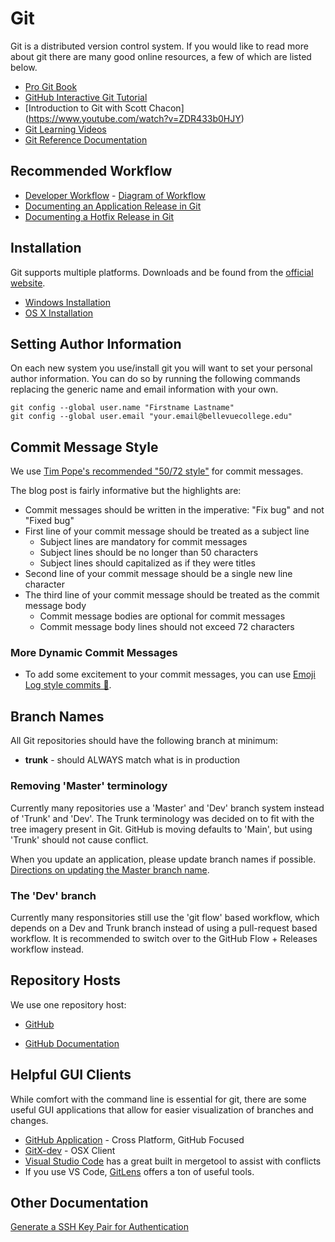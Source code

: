 # Git

Git is a distributed version control system. If you would like to read more
about git there are many good online resources, a few of which are listed below.

* [Pro Git Book](https://git-scm.herokuapp.com/book/)
* [GitHub Interactive Git Tutorial](https://try.github.io/)
* [Introduction to Git with Scott Chacon]
  (https://www.youtube.com/watch?v=ZDR433b0HJY)
* [Git Learning Videos](https://git-scm.herokuapp.com/videos)
* [Git Reference Documentation](https://git-scm.herokuapp.com/docs)

## Recommended Workflow
- [Developer Workflow](dev-workflow.md) - [Diagram of Workflow](dev-workflow.png)
- [Documenting an Application Release in Git](git-application-release.md)
- [Documenting a Hotfix Release in Git](git-hotfix-release.md)

## Installation

Git supports multiple platforms. Downloads and be found from the [official
website](https://git-scm.com/).

* [Windows Installation](git-installation-windows.md)
* [OS X Installation](git-installation-osx.md)

## Setting Author Information

On each new system you use/install git you will want to set your personal
author information. You can do so by running the following commands replacing
the generic name and email information with your own.

```
git config --global user.name "Firstname Lastname"
git config --global user.email "your.email@bellevuecollege.edu"
```

## Commit Message Style

We use [Tim Pope's recommended "50/72 style"](http://tbaggery.com/2008/04/19/a-note-about-git-commit-messages.html) for commit messages.

The blog post is fairly informative but the highlights are:

* Commit messages should be written in the imperative: "Fix bug" and not "Fixed
  bug"
* First line of your commit message should be treated as a subject line
    * Subject lines are mandatory for commit messages
    * Subject lines should be no longer than 50 characters
    * Subject lines should capitalized as if they were titles
* Second line of your commit message should be a single new line character
* The third line of your commit message should be treated as the commit message
  body
    * Commit message bodies are optional for commit messages
    * Commit message body lines should not exceed 72 characters

### More Dynamic Commit Messages
* To add some excitement to your commit messages, you can use [Emoji Log style commits 🚀](https://github.com/ahmadawais/Emoji-Log/).

## Branch Names

All Git repositories should have the following branch at minimum:

* **trunk** - should ALWAYS match what is in production

### Removing 'Master' terminology

Currently many repositories use a 'Master' and 'Dev' branch system instead of 'Trunk' and 'Dev'.
The Trunk terminology was decided on to fit with the tree imagery present in Git. GitHub is moving defaults to 'Main', but using 'Trunk' should not cause conflict.

When you update an application, please update branch names if possible. [Directions on updating the Master branch name](rename-git-branch.md).

### The 'Dev' branch

Currently many responsitories still use the 'git flow' based workflow, which depends on a Dev and Trunk branch instead of using a pull-request based workflow. 
It is recommended to switch over to the GitHub Flow + Releases workflow instead.

## Repository Hosts

We use one repository host:
- [GitHub](https://github.com/bellevuecollege)

* [GitHub Documentation](git-host-github.md)

## Helpful GUI Clients

While comfort with the command line is essential for git, 
there are some useful GUI applications that allow for easier visualization
of branches and changes. 

* [GitHub Application](https://desktop.github.com/) - Cross Platform, GitHub Focused
* [GitX-dev](http://rowanj.github.io/gitx/) - OSX Client
* [Visual Studio Code](https://code.visualstudio.com/) has a great built in mergetool to assist with conflicts
* If you use VS Code, [GitLens](https://marketplace.visualstudio.com/items?itemName=eamodio.gitlens) offers a ton of useful tools.

## Other Documentation

[Generate a SSH Key Pair for Authentication](ssh-generate-key-pair.md)

